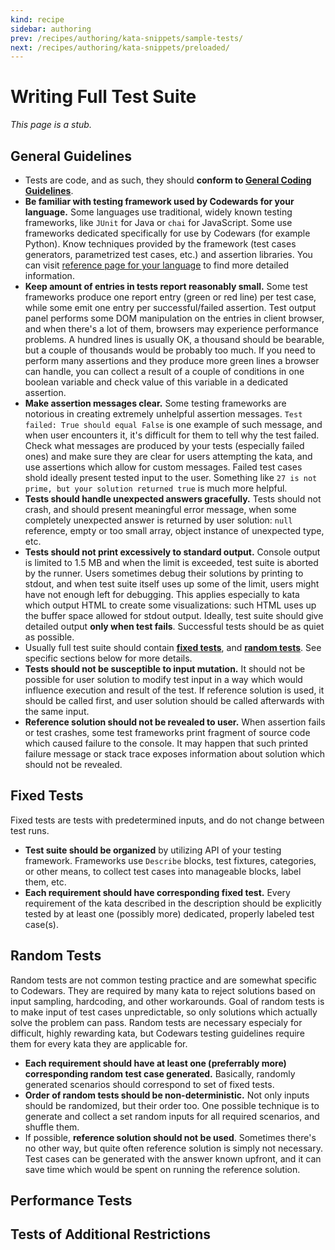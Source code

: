 ```yaml
---
kind: recipe
sidebar: authoring
prev: /recipes/authoring/kata-snippets/sample-tests/
next: /recipes/authoring/kata-snippets/preloaded/
---
```


# Writing Full Test Suite

_This page is a stub._

## General Guidelines

- Tests are code, and as such, they should **conform to [General Coding Guidelines](/recipes/authoring/kata-snippets/coding-general/)**.
- **Be familiar with testing framework used by Codewards for your language.** Some languages use traditional, widely known testing frameworks, like `JUnit` for Java or `chai` for JavaScript. Some use frameworks dedicated specifically for use by Codewars (for example Python). Know techniques provided by the framework (test cases generators, parametrized test cases, etc.) and assertion libraries. You can visit [reference page for your language](/languages/) to find more detailed information. 
- **Keep amount of entries in tests report reasonably small.** Some test frameworks produce one report entry (green or red line) per test case, while some emit one entry per successful/failed assertion. Test output panel performs some DOM manipulation on the entries in client browser, and when there's a lot of them, browsers may experience performance problems. A hundred lines is usually OK, a thousand should be bearable, but a couple of thousands would be probably too much. If you need to perform many assertions and they produce more green lines a browser can handle, you can collect a result of a couple of conditions in one boolean variable and check value of this variable in a dedicated assertion.
- **Make assertion messages clear.** Some testing frameworks are notorious in creating extremely unhelpful assertion messages. `Test failed: True should equal False`  is one example of such message, and when user encounters it, it's difficult for them to tell why the test failed. Check what messages are produced by your tests (especially failed ones) and make sure they are clear for users attempting the kata, and use assertions which allow for custom messages. Failed test cases shold ideally present tested input to the user. Something like `27 is not prime, but your solution returned true` is much more helpful.
- **Tests should handle unexpected answers gracefully.** Tests should not crash, and should present meaningful error message, when some completely unexpected answer is returned by user solution: `null` reference, empty or too small array, object instance of unexpected type, etc.
- **Tests should not print excessively to standard output.** Console output is limited to 1.5 MB and when the limit is exceeded, test suite is aborted by the runner. Users sometimes debug their solutions by printing to stdout, and when test suite itself uses up some of the limit, users might have not enough left for debugging. This applies especially to kata which output HTML to create some visualizations: such HTML uses up the buffer space allowed for stdout output. Ideally, test suite should give detailed output **only when test fails**. Successful tests should be as quiet as possible.
- Usually full test suite should contain **[fixed tests](#fixed-tests)**, and **[random tests](#random-tests)**. See specific sections below for more details.
- **Tests should not be susceptible to input mutation.** It should not be possible for user solution to modify test input in a way which would influence execution and result of the test. If reference solution is used, it should be called first, and user solution should be called afterwards with the same input.
- **Reference solution should not be revealed to user.** When assertion fails or test crashes, some test frameworks print fragment of source code which caused failure to the console. It may happen that such printed failure message or stack trace exposes information about solution which should not be revealed.

## Fixed Tests

Fixed tests are tests with predetermined inputs, and do not change between test runs.

- **Test suite should be organized** by utilizing API of your testing framework. Frameworks use `Describe` blocks, test fixtures, categories, or other means, to collect test cases into manageable blocks, label them, etc.
- **Each requirement should have corresponding fixed test.** Every requirement of the kata described in the description should be explicitly tested by at least one (possibly more) dedicated, properly labeled test case(s).


## Random Tests

Random tests are not common testing practice and are somewhat specific to Codewars. They are required by many kata to reject solutions based on input sampling, hardcoding, and other workarounds. Goal of random tests is to make input of test cases unpredictable, so only solutions which actually solve the problem can pass. Random tests are necessary especialy for difficult, highly rewarding kata, but Codewars testing guidelines require them for every kata they are applicable for.

- **Each requirement should have at least one (preferrably more) corresponding random test case generated.** Basically, randomly generated scenarios should correspond to set of fixed tests.
- **Order of random tests should be non-deterministic.** Not only inputs should be randomized, but their order too. One possible technique is to generate and collect a set random inputs for all required scenarios, and shuffle them.
- If possible, **reference solution should not be used**. Sometimes there's no other way, but quite often reference solution is simply not necessary. Test cases can be generated with the answer known upfront, and it can save time which would be spent on running the reference solution.

## Performance Tests

## Tests of Additional Restrictions